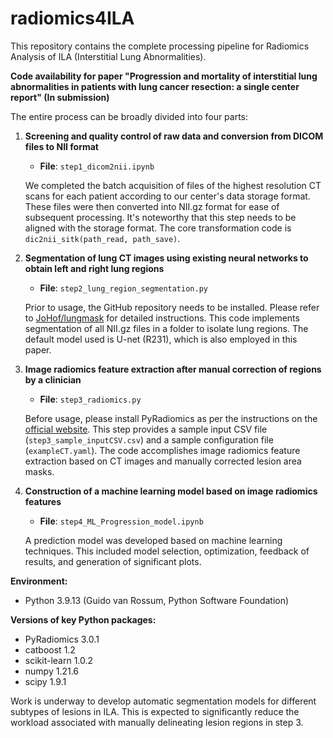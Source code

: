 # radiomics4ILA

This repository contains the complete processing pipeline for Radiomics Analysis of ILA (Interstitial Lung Abnormalities).

**Code availability for paper "Progression and mortality of interstitial lung abnormalities in patients with lung cancer resection: a single center report" (In submission)**

The entire process can be broadly divided into four parts:

1. **Screening and quality control of raw data and conversion from DICOM files to NII format**

    - **File**: `step1_dicom2nii.ipynb`
    
    We completed the batch acquisition of files of the highest resolution CT scans for each patient according to our center's data storage format. These files were then converted into NII.gz format for ease of subsequent processing. It's noteworthy that this step needs to be aligned with the storage format. The core transformation code is `dic2nii_sitk(path_read, path_save)`.

2. **Segmentation of lung CT images using existing neural networks to obtain left and right lung regions**

    - **File**: `step2_lung_region_segmentation.py`
    
    Prior to usage, the GitHub repository needs to be installed. Please refer to [JoHof/lungmask](https://github.com/JoHof/lungmask) for detailed instructions. This code implements segmentation of all NII.gz files in a folder to isolate lung regions. The default model used is U-net (R231), which is also employed in this paper.

3. **Image radiomics feature extraction after manual correction of regions by a clinician**

    - **File**: `step3_radiomics.py`
    
    Before usage, please install PyRadiomics as per the instructions on the [official website](https://pyradiomics.readthedocs.io/en/latest/installation.html). This step provides a sample input CSV file (`step3_sample_inputCSV.csv`) and a sample configuration file (`exampleCT.yaml`). The code accomplishes image radiomics feature extraction based on CT images and manually corrected lesion area masks.

4. **Construction of a machine learning model based on image radiomics features**

    - **File**: `step4_ML_Progression_model.ipynb`
    
    A prediction model was developed based on machine learning techniques. This included model selection, optimization, feedback of results, and generation of significant plots.

 **Environment:**
- Python 3.9.13 (Guido van Rossum, Python Software Foundation)

**Versions of key Python packages:**
- PyRadiomics 3.0.1
- catboost 1.2
- scikit-learn 1.0.2
- numpy 1.21.6
- scipy 1.9.1

Work is underway to develop automatic segmentation models for different subtypes of lesions in ILA. This is expected to significantly reduce the workload associated with manually delineating lesion regions in step 3.
